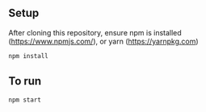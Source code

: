 ## Setup
After cloning this repository,
ensure npm is installed (https://www.npmjs.com/), or yarn (https://yarnpkg.com)
```sh
npm install
```

## To run
```sh
npm start
``` 
